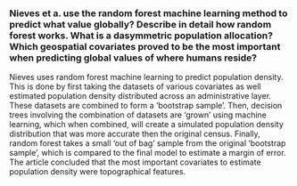 ### Nieves et a. use the random forest machine learning method to predict what value globally? Describe in detail how random forest works. What is a dasymmetric population allocation? Which geospatial covariates proved to be the most important when predicting global values of where humans reside?

Nieves uses random forest machine learning to predict population density. This is done by first taking the datasets of various covariates as well estimated population density distributed across an administrative layer. These datasets are combined to form a ‘bootstrap sample’. Then, decision trees involving the combination of datasets are ‘grown’ using machine learning, which when combined, will create a simulated population density distribution that was more accurate then the original census. Finally, random forest takes a small ‘out of bag’ sample from the original ‘bootstrap sample’, which is compared to the final model to estimate a margin of error. The article concluded that the most important covariates to estimate population density were topographical features.

